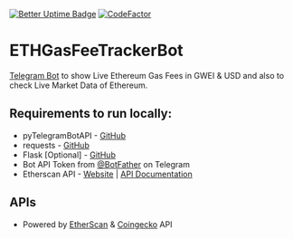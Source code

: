 [![Better Uptime Badge](https://betteruptime.com/status-badges/v1/monitor/9nh9.svg)](https://tgbots.advik.dev)
[![CodeFactor](https://www.codefactor.io/repository/github/devadvik/ethgasfeetrackerbot/badge)](https://www.codefactor.io/repository/github/devadvik/ethgasfeetrackerbot)

# ETHGasFeeTrackerBot
[Telegram Bot](https://telegram.dog/ETHGasFeeTrackerBot) to show Live Ethereum Gas Fees in GWEI & USD and also to check Live Market Data of Ethereum.

## Requirements to run locally:
  - pyTelegramBotAPI - [GitHub](https://github.com/eternnoir/pyTelegramBotAPI)
  - requests - [GitHub](https://github.com/psf/requests)
  - Flask [Optional] - [GitHub](https://github.com/pallets/flask)
  - Bot API Token from [@BotFather](https://t.me/BotFather) on Telegram
  - Etherscan API - [Website](https://etherscan.io/apis) | [API Documentation](https://docs.etherscan.io/)

## APIs
  - Powered by [EtherScan](https://etherscan.io/gasTracker) & [Coingecko](https://coingecko.com) API
